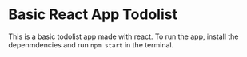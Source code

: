 # Basic React App Todolist

This is a basic todolist app made with react. To run the app, install the depenmdencies and run `npm start` in the terminal.
